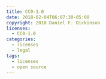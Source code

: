 ```yaml
---
title: CC0-1.0
date: 2018-02-04T06:07:30-05:00
copyright: 2018 Daniel F. Dickinson
licenses:
  - CC0-1.0
categories:
  - licenses
  - legal
tags:
  - licenses
  - open source
---
```

